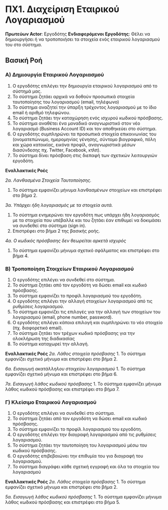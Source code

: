 # ΠΧ1. Διαχείριση Εταιρικού Λογαριασμού

**Πρωτεύων Actor**: Εργοδότης
**Ενδιαφερόμενοι**
**Εργοδότης**: Θέλει να δημιουργήσει ή να τροποποιήσει τα στοιχεία ενός εταιρικού λογαριασμού του στο σύστημα.

## Βασική Ροή

### Α) Δημιουργία Εταιρικού Λογαριασμού

1. Ο εργοδότης επιλέγει την δημιουργία εταιρικού λογαριασμού από το σύστημά μας.
2. Το σύστημα ζητάει αρχικά να δοθούν προσωπικά στοιχεία ταυτοποίησης του λογαριασμού (email, τηλέφωνο)
3. Το σύστημα αναζητεί την ύπαρξη τρέχοντος λογαριασμού με το ίδιο email ή αριθμό τηλεφώνου.
4. Το σύστημα ζητάει την καταχώρηση ενός ισχυρού κωδικού πρόσβασης.
5. Το σύστημα αναθέτει ένα μοναδικό αναγνωριστικό στον νέο λογαριασμό (Business Account ID) και τον αποθηκεύει στο σύστημα.
6. Ο εργοδότης συμπληρώνει τα προσωπικά στοιχεία επικοινωνίας του (ονοματεπώνυμο, ημερομηνίας γένησης, σύντομο βιογραφικό, πόλη και χώρα κατοικίας, εικόνα προφίλ, αναγνωριστικά μέσων διασύνδεσης πχ. Twitter, Facebook, κτλπ).
7. Το σύστημα δίνει πρόσβαση στις διεπαφή των σχετικών λειτουργιών εργοδότη.

**Εναλλακτικές Ροές**

*2α. Λανθασμένα Στοιχεία Ταυτοποίησης.*  
1. Το σύστημα εμφανίζει μήνυμα λανθασμένων στοιχείων και επιστρέφει στο βήμα 2.

*3α. Υπάρχει ήδη λογαριασμός με τα στοιχεία αυτά.*
1. Το σύστημα ενημερώνει τον εργοδότη πως υπάρχει ήδη λογαριασμός με τα στοιχεία που υπέβαλλε και του ζητάει έαν επιθυμεί να δοκιμάσει να συνδεθεί στο σύστημα (sign in).
2. Επιστρέφει στο βήμα 2 της βασικής ροής.

*4α. Ο κωδικός πρόσβασης δεν θεωρείται αρκετά ισχυρός*
1. Το σύστημα εμφανίζει μήνυμα σχετικό σφάλματος και επιστρέφει στο βήμα 4.

### Β) Τροποποίηση Στοιχείων Εταιρικού Λογαριασμού

1. Ο εργοδότης επιλέγει να συνδεθεί στο σύστημα.
2. Το σύστημα ζητάει από τον εργοδότη να δώσει email και κωδικό πρόσβασης. 
3. Το σύστημα εμφανίζει το προφίλ λογαριασμού του εργοδότη.
4. Ο εργοδότης επιλέγει την αλλαγή στοιχείων λογαριασμού από τις ρυθμίσεις λογαριασμού.
5. Το σύστημα εμφανίζει τις επιλογές για την αλλαγή των στοιχείων του λογαριασμού (email, phone number, password).
6. Ο εργοδότης επιλέγει κάποια επιλογή και συμπληρώνει το νέο στοιχείο (πχ. διαφορετικό email).
7. Το σύστημα ζητάει τον τρέχων κωδικό πρόσβασης για την ολοκλήρωση της διαδικασίας
8. Το σύστημα καταχωρεί την αλλαγή.
   
**Εναλλακτικές Ροές**
*2α. Λάθος στοιχεία πρόσβασης*
    1. Το σύστημα εμφανίζει σχετικό μήνυμα και επιστρέφει στο βήμα 2.

*6α. Εισαγωγή ακατάλληλου στοιχείου λογαριασμού*
    1. Το σύστημα εμφανίζει σχετικό μήνυμα και επιστρέφει στο βήμα 6.
   
*7α. Εισαγωγή λάθος κωδικού πρόσβασης*
    1. Το σύστημα εμφανίζει μήνυμα λάθος κωδικού πρόσβασης και επιστρέφει στο βήμα 7.


### Γ) Κλείσιμο Εταιρικού Λογαριασμού

1. Ο εργοδότης επιλέγει να συνδεθεί στο σύστημα.
2. Το σύστημα ζητάει από τον εργοδότη να δώσει email και κωδικό πρόσβασης. 
3. Το σύστημα εμφανίζει το προφίλ λογαριασμού του εργοδότη.
4. Ο εργοδότης επιλέγει την διαγραφή λογαριασμού από τις ρυθμίσεις λογαριασμού.
5. Το σύστημα ζητάει την ταυτοποίηση του λογαριασμού μέσω του κωδικού πρόσβασης.
6. Ο εργοδότης επιβεβαιώνει την επιθυμία του για διαγραφή του λογαριασμού.
7. Το σύστημα διαγράφει κάθε σχετική εγγραφή και όλα τα στοιχεία του λογαριασμού

**Εναλλακτικές Ροές**
*2α. Λάθος στοιχεία πρόσβασης*
    1. Το σύστημα εμφανίζει σχετικό μήνυμα και επιστρέφει στο βήμα 2.

*5α. Εισαγωγή λάθος κωδικού πρόσβασης*
    1. Το σύστημα εμφανίζει μήνυμα λάθος κωδικού πρόσβασης και επιστρέφει στο βήμα 5.